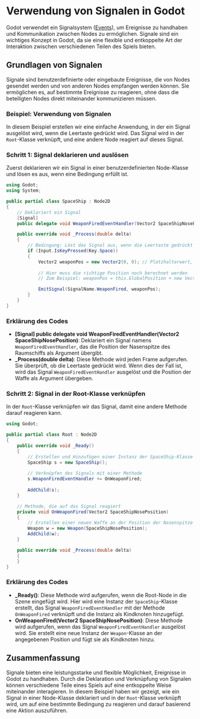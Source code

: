 # Verwendung von Signalen in Godot

Godot verwendet ein Signalsystem ([Events](../grundlagen/events.md)), um Ereignisse zu handhaben und Kommunikation zwischen Nodes zu ermöglichen. Signale sind ein wichtiges Konzept in Godot, da sie eine flexible und entkoppelte Art der Interaktion zwischen verschiedenen Teilen des Spiels bieten.

## Grundlagen von Signalen

Signale sind benutzerdefinierte oder eingebaute Ereignisse, die von Nodes gesendet werden und von anderen Nodes empfangen werden können. Sie ermöglichen es, auf bestimmte Ereignisse zu reagieren, ohne dass die beteiligten Nodes direkt miteinander kommunizieren müssen.

### Beispiel: Verwendung von Signalen

In diesem Beispiel erstellen wir eine einfache Anwendung, in der ein Signal ausgelöst wird, wenn die Leertaste gedrückt wird. Das Signal wird in der `Root`-Klasse verknüpft, und eine andere Node reagiert auf dieses Signal.

### Schritt 1: Signal deklarieren und auslösen

Zuerst deklarieren wir ein Signal in einer benutzerdefinierten Node-Klasse und lösen es aus, wenn eine Bedingung erfüllt ist.

```csharp
using Godot;
using System;

public partial class SpaceShip : Node2D
{
    // Deklariert ein Signal
    [Signal]
    public delegate void WeaponFiredEventHandler(Vector2 SpaceShipNosePosition);

    public override void _Process(double delta)
    {
        // Bedingung: Löst das Signal aus, wenn die Leertaste gedrückt wird
        if (Input.IsKeyPressed(Key.Space))
        {
            Vector2 weaponPos = new Vector2(0, 0); // Platzhalterwert, richtige Position muss berechnet werden
            
            // Hier muss die richtige Position noch berechnet werden 
            // Zum Beispiel: weaponPos = this.GlobalPosition + new Vector2(0, -10);

            EmitSignal(SignalName.WeaponFired, weaponPos);
        }
    }
}
```

### Erklärung des Codes

- **[Signal] public delegate void WeaponFiredEventHandler(Vector2 SpaceShipNosePosition)**: Deklariert ein Signal namens `WeaponFiredEventHandler`, das die Position der Nasenspitze des Raumschiffs als Argument übergibt.
- **_Process(double delta)**: Diese Methode wird jeden Frame aufgerufen. Sie überprüft, ob die Leertaste gedrückt wird. Wenn dies der Fall ist, wird das Signal `WeaponFiredEventHandler` ausgelöst und die Position der Waffe als Argument übergeben.

### Schritt 2: Signal in der Root-Klasse verknüpfen

In der `Root`-Klasse verknüpfen wir das Signal, damit eine andere Methode darauf reagieren kann.

```csharp
using Godot;

public partial class Root : Node2D
{
    public override void _Ready()
    {
        // Erstellen und Hinzufügen einer Instanz der SpaceShip-Klasse
        SpaceShip s = new SpaceShip();
        
        // Verknüpfen des Signals mit einer Methode
        s.WeaponFiredEventHandler += OnWeaponFired;
        
        AddChild(s);
    }

    // Methode, die auf das Signal reagiert
    private void OnWeaponFired(Vector2 SpaceShipNosePosition)
    {
        // Erstellen einer neuen Waffe an der Position der Nasenspitze des Raumschiffs
        Weapon w = new Weapon(SpaceShipNosePosition);
        AddChild(w);
    }

    public override void _Process(double delta)
    {
    }
}
```

### Erklärung des Codes

- **_Ready()**: Diese Methode wird aufgerufen, wenn die Root-Node in die Szene eingefügt wird. Hier wird eine Instanz der `SpaceShip`-Klasse erstellt, das Signal `WeaponFiredEventHandler` mit der Methode `OnWeaponFired` verknüpft und die Instanz als Kindknoten hinzugefügt.
- **OnWeaponFired(Vector2 SpaceShipNosePosition)**: Diese Methode wird aufgerufen, wenn das Signal `WeaponFiredEventHandler` ausgelöst wird. Sie erstellt eine neue Instanz der `Weapon`-Klasse an der angegebenen Position und fügt sie als Kindknoten hinzu.

## Zusammenfassung

Signale bieten eine leistungsstarke und flexible Möglichkeit, Ereignisse in Godot zu handhaben. Durch die Deklaration und Verknüpfung von Signalen können verschiedene Teile eines Spiels auf eine entkoppelte Weise miteinander interagieren. In diesem Beispiel haben wir gezeigt, wie ein Signal in einer Node-Klasse deklariert und in der `Root`-Klasse verknüpft wird, um auf eine bestimmte Bedingung zu reagieren und darauf basierend eine Aktion auszuführen.